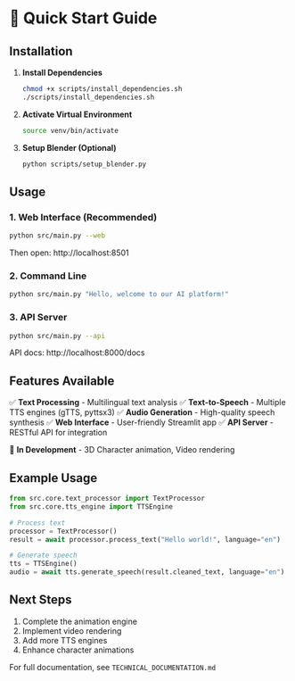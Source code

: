 # 🚀 Quick Start Guide

## Installation

1. **Install Dependencies**
   ```bash
   chmod +x scripts/install_dependencies.sh
   ./scripts/install_dependencies.sh
   ```

2. **Activate Virtual Environment**
   ```bash
   source venv/bin/activate
   ```

3. **Setup Blender (Optional)**
   ```bash
   python scripts/setup_blender.py
   ```

## Usage

### 1. Web Interface (Recommended)
```bash
python src/main.py --web
```
Then open: http://localhost:8501

### 2. Command Line
```bash
python src/main.py "Hello, welcome to our AI platform!"
```

### 3. API Server
```bash
python src/main.py --api
```
API docs: http://localhost:8000/docs

## Features Available

✅ **Text Processing** - Multilingual text analysis
✅ **Text-to-Speech** - Multiple TTS engines (gTTS, pyttsx3)
✅ **Audio Generation** - High-quality speech synthesis
✅ **Web Interface** - User-friendly Streamlit app
✅ **API Server** - RESTful API for integration

🚧 **In Development** - 3D Character animation, Video rendering

## Example Usage

```python
from src.core.text_processor import TextProcessor
from src.core.tts_engine import TTSEngine

# Process text
processor = TextProcessor()
result = await processor.process_text("Hello world!", language="en")

# Generate speech
tts = TTSEngine()
audio = await tts.generate_speech(result.cleaned_text, language="en")
```

## Next Steps

1. Complete the animation engine
2. Implement video rendering
3. Add more TTS engines
4. Enhance character animations

For full documentation, see `TECHNICAL_DOCUMENTATION.md`
